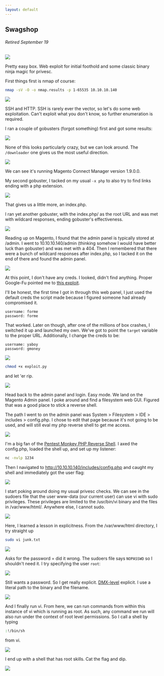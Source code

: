 ```yaml
---
layout: default
---
```


## Swagshop
###### Retired September 19
![](https://yaboygmoney.github.io/htb/images/swagshop/machineImage.png)

Pretty easy box. Web exploit for initial foothold and some classic binary ninja magic for privesc.

First things first is nmap of course:

```bash
nmap -sV -O -o nmap.results -p 1-65535 10.10.10.140
```

![](https://yaboygmoney.github.io/htb/images/swagshop/nmap.JPG)

SSH and HTTP. SSH is rarely ever the vector, so let's do some web exploitation. Can't exploit what you don't know, so further enumeration is required.

I ran a couple of gobusters (forgot something) first and got some results:

![](https://yaboygmoney.github.io/htb/images/swagshop/gobuster.JPG)

None of this looks particularly crazy, but we can look around. The ```/downloader``` one gives us the most useful direction.

![](https://yaboygmoney.github.io/htb/images/swagshop/version.JPG)

We can see it's running Magento Connect Manager version 1.9.0.0.

My second gobuster, I tacked on my usual ```-x php``` to also try to find links ending with a php extension. 

![](https://yaboygmoney.github.io/htb/images/swagshop/gobusterphp.JPG)

That gives us a little more, an index.php.

I ran yet another gobuster, with the index.php/ as the root URL and was met with wildcard responses, ending gobuster's effectiveness.

![](https://yaboygmoney.github.io/htb/images/swagshop/wildcard.JPG)

Reading up on Magento, I found that the admin panel is typically stored at /admin. I went to 10.10.10.140/admin (thinking somehow I would have better luck than gobuster) and was met with a 404. Then I remembered that there were a bunch of wildcard responses after index.php, so I tacked it on the end of there and found the admin panel.

![](https://yaboygmoney.github.io/htb/images/swagshop/admin.JPG)

At this point, I don't have any creds. I looked, didn't find anything. Proper Google-Fu pointed me to 
[this exploit](https://packetstormsecurity.com/files/133327/Magento-Add-Administrator-Account.html).

I'll be honest, the first time I got in through this web panel, I just used the default creds the script made because I figured someone had already compromised it.
```
username: forme
password: forme
```

That worked. Later on though, after one of the millions of box crashes, I switched it up and launched my own. We've got to point the ```target``` variable to the proper URL. Additionally, I change the creds to be:
```
username: yaboy
password: gmoney
```

![](https://yaboygmoney.github.io/htb/images/swagshop/exploitEdit.JPG)

```bash
chmod +x exploit.py
``` 
and let 'er rip.

![](https://yaboygmoney.github.io/htb/images/swagshop/exploit.JPG)

Head back to the admin panel and login. Easy mode. We land on the Magento Admin panel. I poke around and find a filesystem web GUI. Figured that was a good place to stick a reverse shell.

The path I went to on the admin panel was System > Filesystem > IDE > includes > config.php. I chose to edit that page because it's not going to be used, and will still eval my php reverse shell to get me access.

![](https://yaboygmoney.github.io/htb/images/swagshop/reverseShell.JPG)

I'm a big fan of the [Pentest Monkey PHP Reverse Shell](https://github.com/pentestmonkey/php-reverse-shell/blob/master/php-reverse-shell.php).
I axed the config.php, loaded the shell up, and set up my listener:
```bash 
nc -nvlp 1234
```

Then I navigated to http://10.10.10.140/includes/config.php and caught my shell and immediately got the user flag:

![](https://yaboygmoney.github.io/htb/images/swagshop/userFlag.jpg)

I start poking around doing my usual privesc checks. We can see in the sudoers file that the user www-data (our current user) can use vi with sudo privileges. 
These privileges are limited to the /usr/bin/vi binary and the files in /var/www/html/. Anywhere else, I cannot sudo.

![](https://yaboygmoney.github.io/htb/images/swagshop/sudoers.JPG)

Here, I learned a lesson in explicitness. From the /var/www/html directory, I try straight up
```bash
sudo vi junk.txt
```

![](https://yaboygmoney.github.io/htb/images/swagshop/sudoFail.JPG)

Asks for the password = did it wrong. The sudoers file says ```NOPASSWD``` so I shouldn't need it. I try specifying the user ```root```:

![](https://yaboygmoney.github.io/htb/images/swagshop/sudoFail2.JPG)

Still wants a password. So I get really explicit. [DMX-level](https://www.youtube.com/watch?v=6CqXgs-7ico) explicit. I use a literal path to the binary and the filename.

![](https://yaboygmoney.github.io/htb/images/swagshop/sudo.JPG)

And I finally run vi. From here, we can run commands from within this instance of vi which is running as root. As such, any command we run will also run under the context of root level permissions. So I call a shell by typing
```bash
:!/bin/sh
```

from vi.

![](https://yaboygmoney.github.io/htb/images/swagshop/escape.JPG)

I end up with a shell that has root skills. Cat the flag and dip.

![](https://yaboygmoney.github.io/htb/images/swagshop/rootFlag2.jpg)
